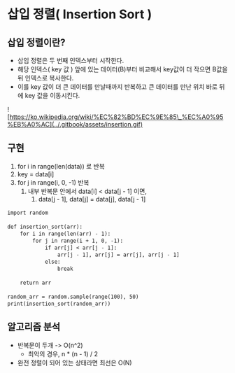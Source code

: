 # 삽입 정렬\( Insertion Sort \)

## 삽입 정렬이란?

* 삽입 정렬은 두 번째 인덱스부터 시작한다.
* 해당 인덱스\( key 값 \) 앞에 있는 데이터\(B\)부터 비교해서 key값이 더 작으면 B값을 뒤 인덱스로 복사한다.
* 이를 key 값이 더 큰 데이터를 만날때까지 반복하고 큰 데이터를 만난 위치 바로 뒤에 key 값을 이동시킨다.

![https://ko.wikipedia.org/wiki/%EC%82%BD%EC%9E%85\_%EC%A0%95%EB%A0%AC](../.gitbook/assets/insertion.gif)



## 구현

1. for i in range\(len\(data\)\) 로 반복
2. key = data\[i\]
3. for j in range\(i, 0, -1\) 반복
   1. 내부 반복문 안에서 data\[i\] &lt; data\[j - 1\] 이면,
      1. data\[j - 1\], data\[j\] = data\[j\], data\[j - 1\]

```text
import random

def insertion_sort(arr):
    for i in range(len(arr) - 1):
        for j in range(i + 1, 0, -1):
            if arr[j] < arr[j - 1]:
                arr[j - 1], arr[j] = arr[j], arr[j - 1]
            else:
                break
                
    return arr

random_arr = random.sample(range(100), 50)
print(insertion_sort(random_arr))
```





## 알고리즘 분석

* 반복문이 두개 -&gt; O\(n^2\)
  * 최악의 경우, n \* \(n - 1\) / 2
* 완전 정렬이 되어 있는 상태라면 최선은 O\(N\)




